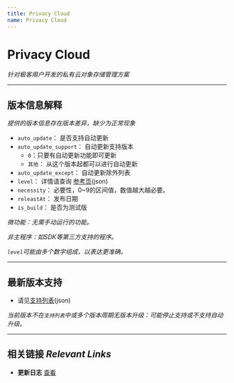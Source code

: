```yaml
---
title: Privacy Cloud
name: Privacy Cloud
---
```

# Privacy Cloud

*针对极客用户开发的私有云对象存储管理方案*

---

## 版本信息解释

*提供的版本信息存在版本差异，缺少为正常现象*

- `auto_update`： 是否支持自动更新
- `auto_update_support`： 自动更新支持版本
  - `0`：只要有自动更新功能即可更新
  - `其他`： 从这个版本起都可以进行自动更新
- `auto_update_except`： 自动更新除外列表
- `level`： 详情请查询 [参考页](./i_level.md)(json)
- `necessity`： 必要性，0~9的区间值，数值越大越必要。
- `releastAt`： 发布日期
- `is_build`： 是否为测试版

*微功能：无需手动运行的功能。*

*非主程序：如SDK等第三方支持的程序。*

*`level`可能由多个数字组成，以表达更准确。*

---

## 最新版本支持

- 请见[支持列表](./support_status.md)(json)

*当前版本不在`支持列表`中或多个版本周期无版本升级：可能停止支持或不支持自动升级。*

---

## 相关链接 *Relevant Links*

- **更新日志** [查看](../notice/update_logs.md)
